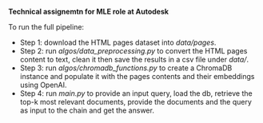 **Technical assignemtn for MLE role at Autodesk**

To run the full pipeline:
- Step 1: download the HTML pages dataset into *data/pages*.
- Step 2: run *algos/data_preprocessing.py* to convert the HTML pages content to text, clean it then save the results in a csv file under *data/*.
- Step 3: run *algos/chromadb_functions.py* to create a ChromaDB instance and populate it with the pages contents and their embeddings using OpenAI.
- Step 4: run *main.py* to provide an input query, load the db, retrieve the top-k most relevant documents, provide the documents and the query as input to the chain and get the answer.
